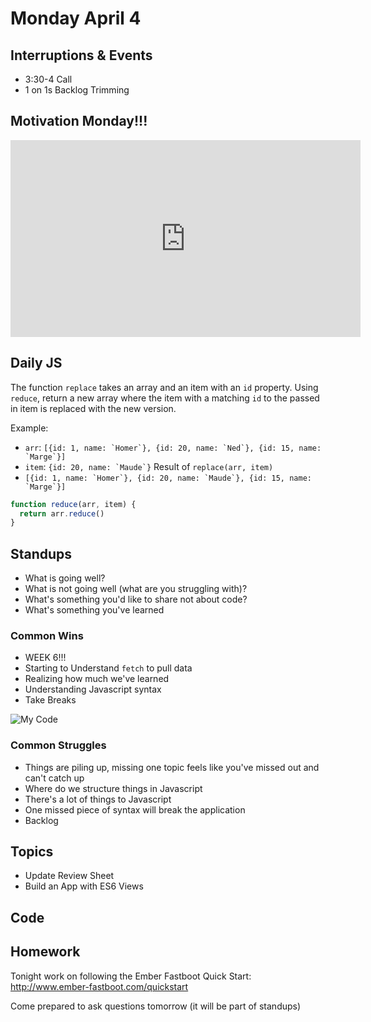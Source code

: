 # Monday April 4

## Interruptions & Events

* 3:30-4 Call
* 1 on 1s Backlog Trimming

## Motivation Monday!!!

<iframe width="560" height="315" src="https://www.youtube.com/embed/l-gQLqv9f4o" frameborder="0" allowfullscreen></iframe>

## Daily JS

The function `replace` takes an array and an item with an `id` property.
Using `reduce`, return a new array where the item with a matching `id` to the passed in item is replaced with the new version.

Example:
  * `arr`: ``[{id: 1, name: `Homer`}, {id: 20, name: `Ned`}, {id: 15, name: `Marge`}]``
  * `item`: ``{id: 20, name: `Maude`}``
Result of `replace(arr, item)`
  * ``[{id: 1, name: `Homer`}, {id: 20, name: `Maude`}, {id: 15, name: `Marge`}]``

```js
function reduce(arr, item) {
  return arr.reduce()
}
```

## Standups

* What is going well?
* What is not going well (what are you struggling with)?
* What's something you'd like to share not about code?
* What's something you've learned

### Common Wins

* WEEK 6!!!
* Starting to Understand `fetch` to pull data
* Realizing how much we've learned
* Understanding Javascript syntax
* Take Breaks

![My Code](http://m.memegen.com/ou7qcz.jpg)

### Common Struggles

* Things are piling up, missing one topic feels like you've missed out and can't catch up
* Where do we structure things in Javascript
* There's a lot of things to Javascript
* One missed piece of syntax will break the application
* Backlog

## Topics

- Update Review Sheet
- Build an App with ES6 Views

## Code

## Homework

Tonight work on following the Ember Fastboot Quick Start: http://www.ember-fastboot.com/quickstart

Come prepared to ask questions tomorrow (it will be part of standups)

